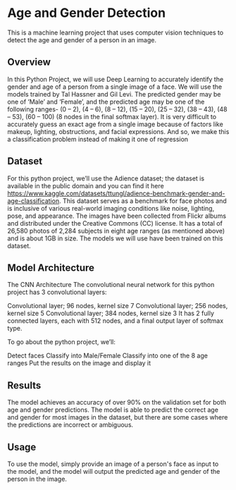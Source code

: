 # Age and Gender Detection

This is a machine learning project that uses computer vision techniques to detect the age and gender of a person in an image.

## Overview
In this Python Project, we will use Deep Learning to accurately identify the gender and age of a person from a single image of a face.
We will use the models trained by Tal Hassner and Gil Levi. The predicted gender may be one of ‘Male’ and ‘Female’, and the predicted age may be one of the following ranges- (0 – 2), (4 – 6), (8 – 12), (15 – 20), (25 – 32), (38 – 43), (48 – 53), (60 – 100) (8 nodes in the final softmax layer).
It is very difficult to accurately guess an exact age from a single image because of factors like makeup, lighting, obstructions, and facial expressions. And so, we make this a classification problem instead of making it one of regression

## Dataset
For this python project, we’ll use the Adience dataset; the dataset is available in the public domain and you can find it here https://www.kaggle.com/datasets/ttungl/adience-benchmark-gender-and-age-classification.
This dataset serves as a benchmark for face photos and is inclusive of various real-world imaging conditions like noise, lighting, pose, and appearance. The images have been collected from Flickr albums and distributed under the Creative Commons (CC) license. It has a total of 26,580 photos of 2,284 subjects in eight age ranges (as mentioned above) and is about 1GB in size. 
The models we will use have been trained on this dataset.

## Model Architecture

The CNN Architecture
The convolutional neural network for this python project has 3 convolutional layers:

Convolutional layer; 96 nodes, kernel size 7
Convolutional layer; 256 nodes, kernel size 5
Convolutional layer; 384 nodes, kernel size 3
It has 2 fully connected layers, each with 512 nodes, and a final output layer of softmax type.

To go about the python project, we’ll:

Detect faces
Classify into Male/Female
Classify into one of the 8 age ranges
Put the results on the image and display it

## Results

The model achieves an accuracy of over 90% on the validation set for both age and gender predictions. The model is able to predict the correct age and gender for most images in the dataset, but there are some cases where the predictions are incorrect or ambiguous.

## Usage

To use the model, simply provide an image of a person's face as input to the model, and the model will output the predicted age and gender of the person in the image.
